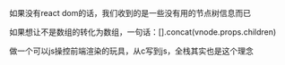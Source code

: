 <!-- 目标：
1、写一个react-native的工程
2、探索RN原理（用canvas模仿一下rn的大致思路）
3、reactNative - react 源码分析 -->

如果没有react dom的话，我们收到的是一些没有用的节点树信息而已

如果想让不是数组的转化为数组，一句话：[].concat(vnode.props.children)

做一个可以js操控前端渲染的玩具，从c写到js，全栈其实也是这个理念
